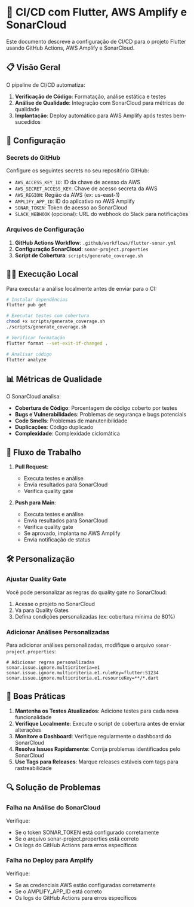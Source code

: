 # 🚀 CI/CD com Flutter, AWS Amplify e SonarCloud

Este documento descreve a configuração de CI/CD para o projeto Flutter usando GitHub Actions, AWS Amplify e SonarCloud.

## 📋 Visão Geral

O pipeline de CI/CD automatiza:

1. **Verificação de Código**: Formatação, análise estática e testes
2. **Análise de Qualidade**: Integração com SonarCloud para métricas de qualidade
3. **Implantação**: Deploy automático para AWS Amplify após testes bem-sucedidos

## 🔧 Configuração

### Secrets do GitHub

Configure os seguintes secrets no seu repositório GitHub:

- `AWS_ACCESS_KEY_ID`: ID da chave de acesso da AWS
- `AWS_SECRET_ACCESS_KEY`: Chave de acesso secreta da AWS
- `AWS_REGION`: Região da AWS (ex: us-east-1)
- `AMPLIFY_APP_ID`: ID do aplicativo no AWS Amplify
- `SONAR_TOKEN`: Token de acesso ao SonarCloud
- `SLACK_WEBHOOK` (opcional): URL do webhook do Slack para notificações

### Arquivos de Configuração

1. **GitHub Actions Workflow**: `.github/workflows/flutter-sonar.yml`
2. **Configuração SonarCloud**: `sonar-project.properties`
3. **Script de Cobertura**: `scripts/generate_coverage.sh`

## 🏃‍♂️ Execução Local

Para executar a análise localmente antes de enviar para o CI:

```bash
# Instalar dependências
flutter pub get

# Executar testes com cobertura
chmod +x scripts/generate_coverage.sh
./scripts/generate_coverage.sh

# Verificar formatação
flutter format --set-exit-if-changed .

# Analisar código
flutter analyze
```

## 📊 Métricas de Qualidade

O SonarCloud analisa:

- **Cobertura de Código**: Porcentagem de código coberto por testes
- **Bugs e Vulnerabilidades**: Problemas de segurança e bugs potenciais
- **Code Smells**: Problemas de manutenibilidade
- **Duplicações**: Código duplicado
- **Complexidade**: Complexidade ciclomática

## 🔄 Fluxo de Trabalho

1. **Pull Request**:
   - Executa testes e análise
   - Envia resultados para SonarCloud
   - Verifica quality gate

2. **Push para Main**:
   - Executa testes e análise
   - Envia resultados para SonarCloud
   - Verifica quality gate
   - Se aprovado, implanta no AWS Amplify
   - Envia notificação de status

## 🛠️ Personalização

### Ajustar Quality Gate

Você pode personalizar as regras do quality gate no SonarCloud:

1. Acesse o projeto no SonarCloud
2. Vá para Quality Gates
3. Defina condições personalizadas (ex: cobertura mínima de 80%)

### Adicionar Análises Personalizadas

Para adicionar análises personalizadas, modifique o arquivo `sonar-project.properties`:

```properties
# Adicionar regras personalizadas
sonar.issue.ignore.multicriteria=e1
sonar.issue.ignore.multicriteria.e1.ruleKey=flutter:S1234
sonar.issue.ignore.multicriteria.e1.resourceKey=**/*.dart
```

## 📝 Boas Práticas

1. **Mantenha os Testes Atualizados**: Adicione testes para cada nova funcionalidade
2. **Verifique Localmente**: Execute o script de cobertura antes de enviar alterações
3. **Monitore o Dashboard**: Verifique regularmente o dashboard do SonarCloud
4. **Resolva Issues Rapidamente**: Corrija problemas identificados pelo SonarCloud
5. **Use Tags para Releases**: Marque releases estáveis com tags para rastreabilidade

## 🔍 Solução de Problemas

### Falha na Análise do SonarCloud

Verifique:
- Se o token SONAR_TOKEN está configurado corretamente
- Se o arquivo sonar-project.properties está correto
- Os logs do GitHub Actions para erros específicos

### Falha no Deploy para Amplify

Verifique:
- Se as credenciais AWS estão configuradas corretamente
- Se o AMPLIFY_APP_ID está correto
- Os logs do GitHub Actions para erros específicos